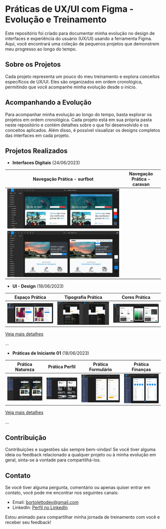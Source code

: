 # Práticas de UX/UI com Figma - Evolução e Treinamento

Este repositório foi criado para documentar minha evolução no design de interfaces e experiência do usuário (UX/UI) usando a ferramenta Figma. Aqui, você encontrará uma coleção de pequenos projetos que demonstrem meu progresso ao longo do tempo.

## Sobre os Projetos

Cada projeto representa um pouco do meu treinamento e explora conceitos específicos de UX/UI. Eles são organizados em ordem cronológica, permitindo que você acompanhe minha evolução desde o início.

## Acompanhando a Evolução

Para acompanhar minha evolução ao longo do tempo, basta explorar os projetos em ordem cronológica. Cada projeto está em sua própria pasta neste repositório e contém detalhes sobre o que foi desenvolvido e os conceitos aplicados. Além disso, é possível visualizar os designs completos das interfaces em cada projeto.

## Projetos Realizados

- **Interfaces Digitais** (24/06/2023)

| Navegação Prática - surfbot                         | Navegação Prática - caravan                         |
| --------------------------------------------------- | --------------------------------------------------- |
| ![Navegação Prática - surfbot](https://github.com/GuiDev45/UX-UI-Evolucao-e-Praticas/blob/master/Interfaces%20Digitais/0403-navegacao-pratica/surfbot/print/print-surfbot-final.JPG) |
| ![Navegação Prática - caravan](https://github.com/GuiDev45/UX-UI-Evolucao-e-Praticas/blob/master/Interfaces%20Digitais/caravan/print/print-caravan-final.JPG) |

- **UI - Design** (18/06/2023)

| Espaço Prática                                      | Tipografia Prática				                    | Cores Prática				                          |
| --------------------------------------------------- | --------------------------------------------------- | --------------------------------------------------- |
| ![Espaço Prática](https://github.com/GuiDev45/UX-UI-Evolucao-e-Praticas/blob/master/UI-Design/0302-espaco-pratica/print/print-espaco-pratica.JPG) | ![Tipografia Prática](https://github.com/GuiDev45/UX-UI-Evolucao-e-Praticas/blob/master/UI-Design/0306-tipografia-pratica/print/print-tipografia-pratica-juntas.jpg) | ![Cores Prática](https://github.com/GuiDev45/UX-UI-Evolucao-e-Praticas/blob/master/UI-Design/0311-cores-pratica/print/print-cores-praticas.JPG)

[Veja mais detalhes](https://github.com/GuiDev45/UX-UI-Evolucao-e-Praticas/tree/master/UI-Design/)

...

- **Práticas de Iniciante 01** (18/06/2023)

| Prática Natureza                                    | Prática Perfil                                    | Prática Formulário                                 | Prática Finanças                                    |
| --------------------------------------------------- | ------------------------------------------------- | -------------------------------------------------- | --------------------------------------------------- |
| ![Prática Natureza](https://github.com/GuiDev45/UX-UI-Evolucao-e-Praticas/blob/master/Praticas-iniciante-01/tela1/print/print-tela1.JPG) | ![Prática Perfil](https://github.com/GuiDev45/UX-UI-Evolucao-e-Praticas/blob/master/Praticas-iniciante-01/tela2/print/print-tela2.JPG) | ![Prática Formulário](https://github.com/GuiDev45/UX-UI-Evolucao-e-Praticas/blob/master/Praticas-iniciante-01/tela3/print/print-tela3.JPG) | ![Prática Finanças](https://github.com/GuiDev45/UX-UI-Evolucao-e-Praticas/blob/master/Praticas-iniciante-01/tela4/print/print-tela4.JPG) |

[Veja mais detalhes](https://github.com/GuiDev45/UX-UI-Evolucao-e-Praticas/tree/master/Praticas-iniciante-01)

...

## Contribuição

Contribuições e sugestões são sempre bem-vindas! Se você tiver alguma ideia ou feedback relacionado a qualquer projeto ou à minha evolução em geral, sinta-se à vontade para compartilhá-los.

## Contato

Se você tiver alguma pergunta, comentário ou apenas quiser entrar em contato, você pode me encontrar nos seguintes canais:

- Email: bortolettodev@gmail.com
- LinkedIn: [Perfil no LinkedIn](https://www.linkedin.com/in/guilherme-bortoletto-03239a231/)

Estou animado para compartilhar minha jornada de treinamento com você e receber seu feedback!
